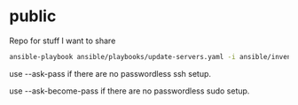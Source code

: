 # public

Repo for stuff I want to share

``` bash
ansible-playbook ansible/playbooks/update-servers.yaml -i ansible/inventory/hosts.ini --ask-pass --ask-become-pass
```

use --ask-pass if there are no passwordless ssh setup.

use --ask-become-pass if there are no passwordless sudo setup.
